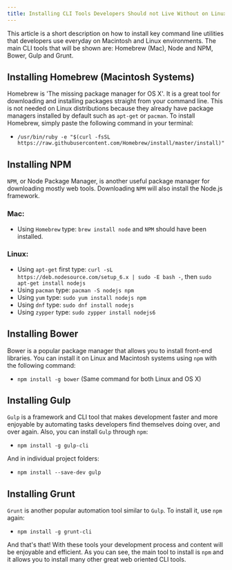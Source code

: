 ```yaml
---
title: Installing CLI Tools Developers Should not Live Without on Linux and Mac
---
```

This article is a short description on how to install key command line utilities that developers use everyday on Macintosh and Linux environments. The main CLI tools that will be shown are: Homebrew (Mac), Node and NPM, Bower, Gulp and Grunt.

## Installing Homebrew (Macintosh Systems)

Homebrew is 'The missing package manager for OS X'. It is a great tool for downloading and installing packages straight from your command line. This is not needed on Linux distributions because they already have package managers installed by default such as `apt-get` or `pacman`. To install Homebrew, simply paste the following command in your terminal:

*   `/usr/bin/ruby -e "$(curl -fsSL https://raw.githubusercontent.com/Homebrew/install/master/install)"`

## Installing NPM

`NPM`, or Node Package Manager, is another useful package manager for downloading mostly web tools. Downloading `NPM` will also install the Node.js framework.

### Mac:

*   Using `Homebrew` type: `brew install node` and `NPM` should have been installed.

### Linux:

*   Using `apt-get` first type: `curl -sL https://deb.nodesource.com/setup_6.x | sudo -E bash -`, then `sudo apt-get install nodejs`
*   Using `pacman` type: `pacman -S nodejs npm`
*   Using `yum` type: `sudo yum install nodejs npm`
*   Using `dnf` type: `sudo dnf install nodejs`
*   Using `zypper` type: `sudo zypper install nodejs6`

## Installing Bower

Bower is a popular package manager that allows you to install front-end libraries. You can install it on Linux and Macintosh systems using `npm` with the following command:

*   `npm install -g bower` (Same command for both Linux and OS X)

## Installing Gulp

`Gulp` is a framework and CLI tool that makes development faster and more enjoyable by automating tasks developers find themselves doing over, and over again. Also, you can install `Gulp` through `npm`:

*   `npm install -g gulp-cli`

And in individual project folders:

*   `npm install --save-dev gulp`

## Installing Grunt

`Grunt` is another popular automation tool similar to `Gulp`. To install it, use `npm` again:

*   `npm install -g grunt-cli`

And that's that! With these tools your development process and content will be enjoyable and efficient. As you can see, the main tool to install is `npm` and it allows you to install many other great web oriented CLI tools.
